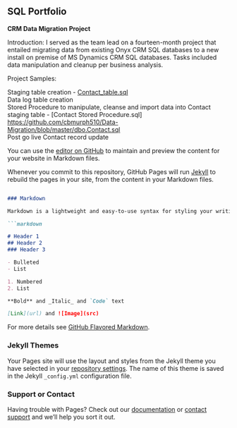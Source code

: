 ## SQL Portfolio

**CRM Data Migration Project**

Introduction: 
I served as the team lead on a fourteen-month project that entailed migrating data from existing Onyx CRM SQL databases to a new install on premise of MS Dynamics CRM SQL databases. Tasks included data manipulation and cleanup per business analysis.  


Project Samples:

Staging table creation - [Contact_table.sql](https://github.com/cbmurph510/Data-Migration/blob/master/dbo.Contact_table.sql) <br />
Data log table creation <br />
Stored Procedure to manipulate, cleanse and import data into Contact staging table - [Contact Stored Procedure.sql] https://github.com/cbmurph510/Data-Migration/blob/master/dbo.Contact.sql<br />
Post go live Contact record update <br />



You can use the [editor on GitHub](https://github.com/cbmurph510/Murphy.github.io/edit/master/README.md) to maintain and preview the content for your website in Markdown files.

Whenever you commit to this repository, GitHub Pages will run [Jekyll](https://jekyllrb.com/) to rebuild the pages in your site, from the content in your Markdown files.


```markdown

### Markdown

Markdown is a lightweight and easy-to-use syntax for styling your writing. It includes conventions for

```markdown

# Header 1
## Header 2
### Header 3

- Bulleted
- List

1. Numbered
2. List

**Bold** and _Italic_ and `Code` text

[Link](url) and ![Image](src)
```

For more details see [GitHub Flavored Markdown](https://guides.github.com/features/mastering-markdown/).

### Jekyll Themes

Your Pages site will use the layout and styles from the Jekyll theme you have selected in your [repository settings](https://github.com/cbmurph510/Murphy.github.io/settings). The name of this theme is saved in the Jekyll `_config.yml` configuration file.

### Support or Contact

Having trouble with Pages? Check out our [documentation](https://help.github.com/categories/github-pages-basics/) or [contact support](https://github.com/contact) and we’ll help you sort it out.
